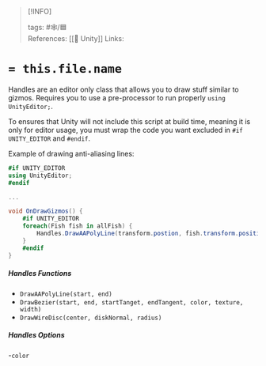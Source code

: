 
> [!INFO]
> 
> tags:  #🕸️/🟦  
> References: [[🔲 Unity]]
> Links:


# `= this.file.name`

Handles are an editor only class that allows you to draw stuff similar to gizmos. Requires you to use a pre-processor to run properly `using UnityEditor;`.

To ensures that Unity will not include this script at build time, meaning it is only for editor usage, you must wrap the code you want excluded in `#if UNITY_EDITOR` and `#endif`.

Example of drawing anti-aliasing lines:

```cs
#if UNITY_EDITOR
using UnityEditor;
#endif

...

void OnDrawGizmos() {
	#if UNITY_EDITOR
	foreach(Fish fish in allFish) {
		Handles.DrawAAPolyLine(transform.postion, fish.transform.position);
	}
	#endif
}
```

##### Handles Functions

- `DrawAAPolyLine(start, end)`
- `DrawBezier(start, end, startTanget, endTangent, color, texture, width)`
- `DrawWireDisc(center, diskNormal, radius)`

##### Handles Options

-`color`
